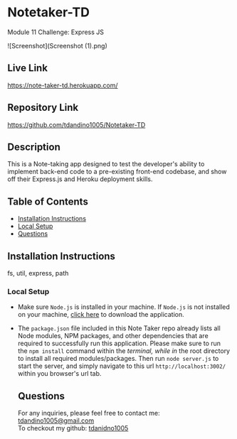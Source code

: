 # Notetaker-TD

Module 11 Challenge: Express JS

![Screenshot](Screenshot (1).png)

## Live Link
https://note-taker-td.herokuapp.com/

## Repository Link
https://github.com/tdandino1005/Notetaker-TD

## Description
 This is a Note-taking app designed to test the developer's ability to implement back-end code to a pre-existing front-end codebase, and show off their Express.js and Heroku deployment skills.

  ## Table of Contents
  * [Installation Instructions](#installation-instructions)
  * [Local Setup](#local-setup)
  * [Questions](#questions)

  ## Installation Instructions

  fs, util, express, path

  ### Local Setup

- Make sure `Node.js` is installed in your machine. If `Node.js` is not installed on your machine, [click here](https://nodejs.org/en/) to download the application.
- The `package.json` file included in this Note Taker repo already lists all Node modules, NPM packages, and other dependencies that are required to successfully run this application. Please make sure to run the `npm install` command within the _terminal, while in_ the root directory to install all required modules/packages. Then run `node server.js` to start the server, and simply navigate to this url `http://localhost:3002/` within you browser's url tab.

  ## Questions
  
  For any inquiries, please feel free to contact me: tdandino1005@gmail.com <br>
  To checkout my github: [tdanidno1005](https://github.com/tdandino1005)



